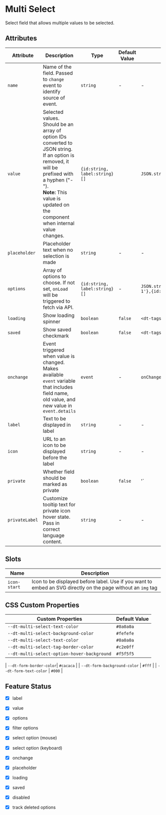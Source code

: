 # Multi Select
Select field that allows multiple values to be selected.

## Attributes
| Attribute | Description | Type | Default Value | Example Value | 
| --------- | ----------- | ---- | ------------- | ------------- |
| `name`    | Name of the field. Passed to `change` event to identify source of event. | `string` | - | - |
| `value`   | Selected values. Should be an array of option IDs converted to JSON string. If an option is removed, it will be prefixed with a hyphen ("-"). <br> **Note:** This value is updated on the component when internal value changes. | `{id:string, label:string}[]` | | `JSON.stringify(['1','2'])` |
| `placeholder` | Placeholder text when no selection is made | `string` | - | - |
| `options` | Array of options to choose. If not set, `onLoad` will be triggered to fetch via API. | `{id:string, label:string}[]` | - | `JSON.stringify([{id:'1',label:'Option 1'},{id:'2',label:'Option 2'}])` |
| `loading` | Show loading spinner | `boolean` | `false` | `<dt-tags loading>` |
| `saved`   | Show saved checkmark | `boolean` | `false` | `<dt-tags saved>` |
| `onchange` | Event triggered when value is changed. Makes available `event` variable that includes field name, old value, and new value in `event.details` | `event` | - | `onChange(event)` |
| `label`   | Text to be displayed in label | `string` | - | - |
| `icon`    | URL to an icon to be displayed before the label | `string` | - | - |
| `private` | Whether field should be marked as private | `boolean` | `false` | '<dt-label private>` |
| `privateLabel` | Customize tooltip text for private icon hover state. Pass in correct language content. | `string` | - | - |

## Slots
| Name | Description |
| ---- | ----------- |
| `icon-start` | Icon to be displayed before label. Use if you want to embed an SVG directly on the page without an `img` tag |

## CSS Custom Properties
| Custom Properties   | Default Value   |
|---------------------|-----------------|
| `--dt-multi-select-text-color` | `#0a0a0a`  |
| `--dt-multi-select-background-color` | `#fefefe`  |
| `--dt-multi-select-text-color` | `#0a0a0a`  |
| `--dt-multi-select-tag-border-color`  | `#c2e0ff`   |
| `--dt-multi-select-option-hover-background`  | `#f5f5f5`  |

| `--dt-form-border-color`| `#cacaca`   |
| `--dt-form-background-color`  | `#fff`  |
| `--dt-form-text-color` | `#000`  |

## Feature Status
- [x] label
- [x] value
- [x] options
- [x] filter options
- [x] select option (mouse)
- [x] select option (keyboard)
- [x] onchange
- [x] placeholder
- [x] loading
- [x] saved
- [x] disabled
- [x] track deleted options

